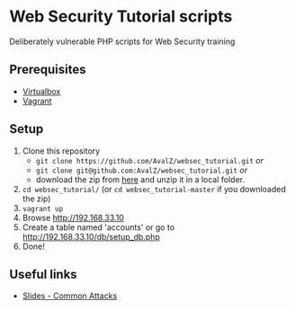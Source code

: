 # Web Security Tutorial scripts
Deliberately vulnerable PHP scripts for Web Security training

## Prerequisites
* [Virtualbox](https://www.virtualbox.org/wiki/Downloads)
* [Vagrant](https://www.vagrantup.com/downloads.html)

## Setup
1. Clone this repository
    * `git clone https://github.com/AvalZ/websec_tutorial.git` _or_
    * `git clone git@github.com:AvalZ/websec_tutorial.git` _or_
    * download the zip from [here](https://github.com/AvalZ/websec_tutorial/archive/master.zip) and unzip it in a local folder.
2. `cd websec_tutorial/` (or `cd websec_tutorial-master` if you downloaded the zip)
3. `vagrant up`
4. Browse http://192.168.33.10
5. Create a table named 'accounts' or go to http://192.168.33.10/db/setup_db.php
6. Done!

## Useful links
* [Slides - Common Attacks](https://docs.google.com/presentation/d/1rRpO9-9agNAUETXPjfsm7dMUZ3EPfKxWcaP-W8kt0ZM/edit?usp=sharing)
